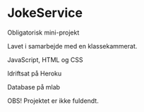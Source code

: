 # JokeService
Obligatorisk mini-projekt

Lavet i samarbejde med en klassekammerat.

JavaScript, HTML og CSS

Idriftsat på Heroku

Database på mlab

OBS! Projektet er ikke fuldendt.
